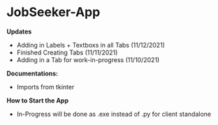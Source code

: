 # JobSeeker-App

**Updates**
- Adding in Labels + Textboxs in all Tabs (11/12/2021) 
- Finished Creating Tabs (11/11/2021)
- Adding in a Tab for work-in-progress (11/10/2021)

**Documentations:**
- Imports from tkinter

**How to Start the App**
- In-Progress will be done as .exe instead of .py for client standalone


